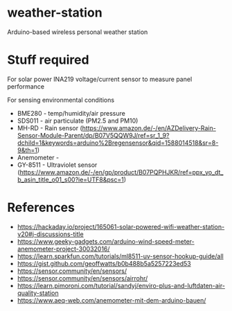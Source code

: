 # weather-station
Arduino-based wireless personal weather station

# Stuff required
For solar power
INA219 voltage/current sensor to measure panel performance

For sensing environmental conditions

* BME280 - temp/humidity/air pressure
* SDS011 - air particulate (PM2.5 and PM10)
* MH-RD - Rain sensor (https://www.amazon.de/-/en/AZDelivery-Rain-Sensor-Module-Parent/dp/B07V5QQW9J/ref=sr_1_9?dchild=1&keywords=arduino%2Bregensensor&qid=1588014518&sr=8-9&th=1)
* Anemometer -
* GY-8511 - Ultraviolet sensor (https://www.amazon.de/-/en/gp/product/B07PQPHJKR/ref=ppx_yo_dt_b_asin_title_o01_s00?ie=UTF8&psc=1)


# References
* https://hackaday.io/project/165061-solar-powered-wifi-weather-station-v20#j-discussions-title
* https://www.geeky-gadgets.com/arduino-wind-speed-meter-anemometer-project-30032016/
* https://learn.sparkfun.com/tutorials/ml8511-uv-sensor-hookup-guide/all
* https://gist.github.com/geoffwatts/b0b488b5a5257223ed53
* https://sensor.community/en/sensors/
* https://sensor.community/en/sensors/airrohr/
* https://learn.pimoroni.com/tutorial/sandyj/enviro-plus-and-luftdaten-air-quality-station
* https://www.aeq-web.com/anemometer-mit-dem-arduino-bauen/

